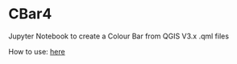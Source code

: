 # CBar4
Jupyter Notebook to create a Colour Bar from QGIS V3.x .qml files

How to use: <a href="https://www.geoproc.com/be/bccbar4jy.htm">here</a>
